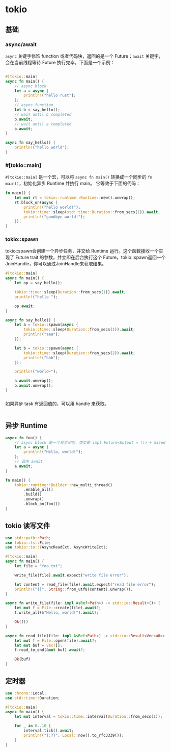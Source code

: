 # tokio

## 基础

### async/await

`async` 关键字修饰 function 或者代码块，返回的是一个 Future；`await` 关键字，会在当前线程等待 Future 执行完毕。下面是一个示例：

```rust

#[tokio::main]
async fn main() {
    // async block
    let a = async {
        println!("hello rust");
    };
    // async function
    let b = say_hello();
    // wait until b completed
    b.await;
    // wait until a completed
    a.await;
}

async fn say_hello() {
    println!("hello world");
}
```

### #[tokio::main]

`#[tokio::main]` 是一个宏，可以将 `async fn main()` 转换成一个同步的 `fn main()`，初始化异步 Runtime 并执行 main。
它等效于下面的代码：

```rust
fn main() {
    let mut rt = tokio::runtime::Runtime::new().unwrap();
    rt.block_on(async {
        println!("hello world!");
        tokio::time::sleep(std::time::Duration::from_secs(1)).await;
        println!("goodbye world!");
    });
}
```

### tokio::spawn

tokio::spawn会创建一个异步任务，并交给 Runtime 运行。这个函数接收一个实现了 Future trait 的参数，并立即在后台执行这个
Future。tokio::spawn返回一个 JoinHandle，你可以通过JoinHandle来获取结果。

```rust
#[tokio::main]
async fn main() {
    let op = say_hello();

    tokio::time::sleep(Duration::from_secs(1)).await;
    println!("hello ");

    op.await;
}

async fn say_hello() {
    let a = tokio::spawn(async {
        tokio::time::sleep(Duration::from_secs(1)).await;
        println!("aaa");
    });

    let b = tokio::spawn(async {
        tokio::time::sleep(Duration::from_secs(2)).await;
        println!("bbb");
    });

    println!("world~");

    a.await.unwrap();
    b.await.unwrap();
}
```

###                                

如果异步 task 有返回值的，可以用 handle 来获取。

```rust

```

## 异步 Runtime

```rust
async fn foo() {
    // async block 是一个异步闭包，类型是 impl Future<Output = ()> + Sized
    let a = async {
        println!("Hello, world!");
    };
    // 调用 await
    a.await;
}

fn main() {
    tokio::runtime::Builder::new_multi_thread()
        .enable_all()
        .build()
        .unwrap()
        .block_on(foo())
}
```

## tokio 读写文件

```rust
use std::path::Path;
use tokio::fs::File;
use tokio::io::{AsyncReadExt, AsyncWriteExt};

#[tokio::main]
async fn main() {
    let file = "foo.txt";

    write_file(file).await.expect("write file error");

    let content = read_file(file).await.expect("read file error");
    println!("{}", String::from_utf8(content).unwrap());
}

async fn write_file(file: impl AsRef<Path>) -> std::io::Result<()> {
    let mut f = File::create(file).await?;
    f.write_all(b"Hello, world!").await?;

    Ok(())
}

async fn read_file(file: impl AsRef<Path>) -> std::io::Result<Vec<u8>> {
    let mut f = File::open(file).await?;
    let mut buf = vec![];
    f.read_to_end(&mut buf).await?;

    Ok(buf)
}
```

## 定时器

```rust
use chrono::Local;
use std::time::Duration;

#[tokio::main]
async fn main() {
    let mut interval = tokio::time::interval(Duration::from_secs(1));

    for _ in 0..10 {
        interval.tick().await;
        println!("{:?}", Local::now().to_rfc3339());
    }
}
```